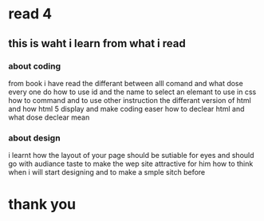 # read 4 
## this is waht i learn from what i read
### about coding
from book i have read the differant between alll comand and what dose every one do 
how to use id and the name to select an elemant to use in css
how to command and to use other instruction
the differant version of html and how html 5 display and make coding easer 
how to declear html and what dose declear mean 

### about design 
i learnt how the layout of your page should be sutiable for eyes and should go with audiance taste to make the wep site attractive for him 
how to think when i will start designing and to make a smple sitch before
# thank you
 